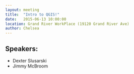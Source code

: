 ```yaml
---
layout: meeting
title:  "Intro to QGIS!"
date:   2015-06-13 10:00:00
location: Grand River WorkPlace (19120 Grand River Ave) 
author: Chelsea
---
```


## Speakers:

* Dexter Slusarski
* Jimmy McBroom
